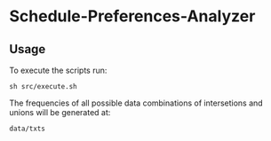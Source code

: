 # Schedule-Preferences-Analyzer

Usage
---

To execute the scripts run:

```
sh src/execute.sh
```
The frequencies of all possible data combinations of intersetions and unions will be generated at:
```
data/txts
```
